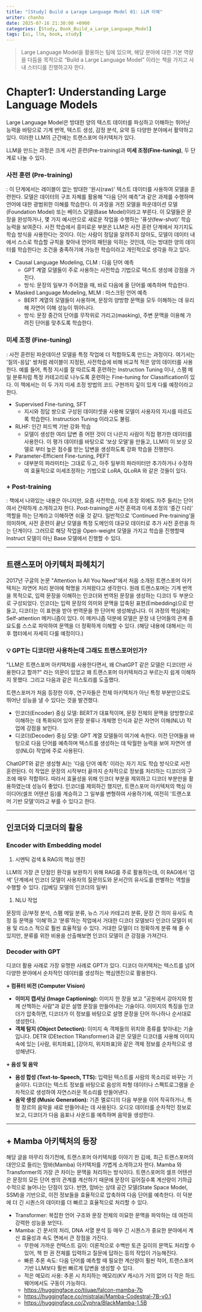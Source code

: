 ```yaml
---
title: "[Study] Build a Larage Language Model 01: LLM 이해"
writer: chanho
date: 2025-07-16 21:30:00 +0900
categories: [Study, Book_Build_a_Large_Language_Model]
tags: [ai, llm, book, study]
---
```


> Large Language Model을 활용하는 팀에 있으며, 해당 분야에 대한 기본 역량 을 다듬을 목적으로 “Build a Large Language Model” 이라는 책을 가지고 사내 스터디를 진행하고자 한다.
> 

# Chapter1: Understanding Large Language Models

Large Language Model은 방대한 양의 텍스트 데이터를 파싱하고 이해하는 뛰어난 능력을 바탕으로 기계 번역, 텍스트 생성, 감정 분석, 요약 등 다양한 분야에서 활약하고 있다. 이러한 LLM의 근간에는 트랜스포머 아키텍처가 있다.

LLM을 만드는 과정은 크게 사전 훈련(Pre-training)과 **미세 조정(Fine-tuning)**, 두 단계로 나눌 수 있다.

### 사전 훈련 (Pre-training)

: 이 단계에서는 레이블이 없는 방대한 '원시(raw)' 텍스트 데이터를 사용하여 모델을 훈련한다. 모델은 데이터의 구조 자체를 활용해 "다음 단어 예측"과 같은 과제를 수행하며 언어에 대한 광범위한 이해를 학습한다. 이 과정을 거친 모델을 파운데이션 모델(Foundation Model) 또는 베이스 모델(Base Model)이라고 부른다. 이 모델들은 문장을 완성하거나, 몇 가지 예시만으로 새로운 작업을 수행하는 '퓨샷(few-shot)' 학습 능력을 보여준다. 사전 학습에서 흥미로운 부분은 LLM은 사전 훈련 단계에서 자기지도 학습 방식을 사용한다는 것이다. 이는 사람이 정답을 알려주지 않아도, 모델이 데이터 내에서 스스로 학습할 규칙을 찾아내 언어의 패턴을 익히는 것인데, 이는 방대한 양의 데이터를 학습한다는 조건을 충족하기에 가능한 학습이라고 개인적으로 생각을 하고 있다.

- Causal Language Modeling, CLM : 다음 단어 예측
    - GPT 계열 모델들이 주로 사용하는 사전학습 기법으로 텍스트 생성에 강점을 가진다.
    - 방식: 문장의 일부가 주어졌을 때, 바로 다음에 올 단어를 예측하며 학습한다.
- Masked Language Modeling, MLM : 마스크된 언어 예측
    - BERT 계열의 모델들이 사용하며, 문장의 양방향 문맥을 모두 이해하는 데 유리해 자연어 이해 성능이 뛰어나다.
    - 방식: 문장 중간의 단어를 무작위로 가리고(masking), 주변 문맥을 이용해 가려진 단어를 맞추도록 학습한다.

### 미세 조정 (Fine-tuning)

: 사전 훈련된 파운데이션 모델을 특정 작업에 더 적합하도록 만드는 과정이다. 여기서는 '질의-응답' 쌍처럼 레이블이 지정된, 사전학습에 비해 비교적 적은 양의 데이터를 사용한다. 예를 들어, 특정 지시를 잘 따르도록 훈련하는 Instruction Tuning 이나, 스팸 메일 분류처럼 특정 카테고리로 나누도록 훈련하는 Fine-tuning for Classification이 있다. 이 책에서는 이 두 가지 미세 조정 방법의 코드 구현까지 깊이 있게 다룰 예정이라고 한다.

- Supervised Fine-tuning, SFT
    - 지시와 정답 쌍으로 구성된 데이터셋을 사용해 모델이 사용자의 지시를 따르도록 학습한다. Instruction Tuning 이라고도 불림.
- RLHF: 인간 피드백 기반 강화 학습
    - 모델이 생성한 여러 답변 중 어떤 것이 더 나은지 사람이 직접 평가한 데이터를 사용한다. 이 평가 데이터를 바탕으로 ‘보상 모델’을 만들고, LLM이 이 보상 모델로 부터 높은 점수를 받는 답변을 생성하도록 강화 학습을 진행한다.
- Parameter-Efficient Fine-tuning, PEFT
    - 대부분의 파라미터는 그대로 두고, 아주 일부의 파라미터만 추가하거나 수정하여 효율적으로 미세조정하는 기법으로 LoRA, QLoRA 와 같은 것들이 있다.

### + Post-training

: 책에서 나와있는 내용은 아니지만, 요즘 사전학습, 미세 조정 외에도 자주 들리는 단어여서 간략하게 소개하고자 한다. Post-training은 사전 훈력과 미세 조정의 ‘중간 다리’ 역할을 하는 단계라고 이해하면 쉬울 것 같다. 일반적으로 ‘Continued Pre-training’을 의미하며, 사전 훈련이 끝난 모델을 특정 도메인의 대규모 데이터로 추가 사전 훈련을 하는 단계이다. 그러므로 해당 작업을 Open-weight 모델을 가지고 학습을 진행할때 Instruct 모델이 아닌 Base 모델에서 진행할 수 있다.

---

## 트랜스포머 아키텍처 파헤치기

2017년 구글의 논문 "Attention Is All You Need"에서 처음 소개된 트랜스포머 아키텍처는 자연어 처리 분야에 혁명을 가져왔다고 생각한다. 원래 트랜스포머는 기계 번역을 목적으로, 입력 문장을 이해하는 인코더와 번역된 문장을 생성하는 디코더 두 부분으로 구성되었다. 인코더는 입력 문장의 의미와 문맥을 압축된 표현(Embedding)으로 만들고, 디코더는 이 표현을 받아 번역문을 한 단어씩 생성해냅니다. 이 과정의 핵심에는 Self-attention 메커니즘이 있다. 이 메커니즘 덕분에 모델은 문장 내 단어들의 관계 중요도를 스스로 파악하여 문맥을 더 정확하게 이해할 수 있다. (해당 내용에 대해서는 이후 챕터에서 자세히 다룰 예정이다.)

### 💡 GPT는 디코더만 사용하는데 그래도 트랜스포머인가?

"LLM은 트랜스포머 아키텍처를 사용한다면서, 왜 ChatGPT 같은 모델은 디코더만 사용한다고 할까?" 라는 의문이 있었고 왜 트랜스포머 아키텍처라고 부르는지 쉽게 이해하지 못했다. 그리고 다음과 같은 히스토리를 도출했다.

트랜스포머가 처음 등장한 이후, 연구자들은 전체 아키텍처가 아닌 특정 부분만으로도 뛰어난 성능을 낼 수 있다는 것을 발견했다.

- 인코더(Encoder) 중심 모델: BERT가 대표적이며, 문장 전체의 문맥을 양방향으로 이해하는 데 특화되어 있어 문장 분류나 개체명 인식과 같은 자연어 이해(NLU) 작업에 강점을 보인다.
- 디코더(Decoder) 중심 모델: GPT 계열 모델들이 여기에 속한다. 이전 단어들을 바탕으로 다음 단어를 예측하며 텍스트를 생성하는 데 탁월한 능력을 보여 자연어 생성(NLG) 작업에 주로 사용된다.

ChatGPT와 같은 생성형 AI는 '다음 단어 예측' 이라는 자기 지도 학습 방식으로 사전 훈련된다. 이 작업은 문장의 시작부터 끝까지 순차적으로 정보를 처리하는 디코더의 구조에 매우 적합하다. 따라서 효율성을 위해 인코더 부분을 제외하고 디코더 부분만을 활용하였는데 성능이 좋았다. 인코더를 제외하긴 했지만, 트랜스포머 아키텍처의 핵심 아이디어(셀프 어텐션 등)를 계승하고 그 일부를 변형하여 사용하기에, 여전히 '트랜스포머 기반 모델'이라고 부를 수 있다고 한다.

---

## 인코더와 디코더의 활용

### Encoder with Embedding model

1. 시멘틱 검색 & RAG의 핵심 엔진

LLM의 가장 큰 단점인 환각을 보완하기 위해 RAG를 주로 활용하는데, 이 RAG에서 ‘검색’ 단계에서 인코더 모델이 사용자의 질문의도와 문서간의 유사도를 판별하는 역할을 수행할 수 있다. (임베딩 모델의 인코더의 일부)

1. NLU 작업

문장의 긍/부정 분석, 스팸 메일 분류, 뉴스 기사 카테고리 분류, 문장 간 의미 유사도 측정 등 문맥을 ‘이해’하고 ‘분류’하는 작업에서 거대한 디코더 모델보다 인코더 모델이 비용 및 리소스 적으로 훨씬 효율적일 수 있다. 거대한 모델이 더 정확하게 분류 해 줄 수 있지만, 분류를 위한 비용을 산출해보면 인코더 모델이 큰 강점을 가져간다.

### Decoder with GPT

디코더 활용 사례로 가장 유명한 사례로 GPT가 있다. 디코더 아키텍처는 텍스트를 넘어 다양한 분야에서 순차적인 데이터를 생성하는 핵심엔진으로 활용한다.

**+ 컴퓨터 비전 (Computer Vision)**

- **이미지 캡셔닝 (Image Captioning):** 이미지 한 장을 보고 "공원에서 강아지와 함께 산책하는 사람"과 같은 설명 문장을 만들어내는 기술이다. 이미지의 특징을 인코더가 압축하면, 디코더가 이 정보를 바탕으로 설명 문장을 단어 하나하나 순서대로 생성한다.
- **객체 탐지 (Object Detection):** 이미지 속 객체들의 위치와 종류를 찾아내는 기술입니다. DETR (DEtection TRansformer)과 같은 모델은 디코더를 사용해 이미지 속에 있는 [사람, 위치좌표], [강아지, 위치좌표]와 같은 객체 정보를 순차적으로 생성해낸다.

**+ 음성 및 음악**

- **음성 합성 (Text-to-Speech, TTS):** 입력된 텍스트를 사람의 목소리로 바꾸는 기술이다. 디코더는 텍스트 정보를 바탕으로 음성의 파형 데이터나 스펙트로그램을 순차적으로 생성하여 자연스러운 목소리를 만들어낸다.
- **음악 생성 (Music Generation):** 기존 멜로디의 다음 부분을 이어 작곡하거나, 특정 장르의 음악을 새로 만들어내는 데 사용된다. 오디오 데이터를 순차적인 정보로 보고, 디코더가 다음 음표나 사운드를 예측하며 음악을 생성한다.

---

## + Mamba 아키텍처의 등장

해당 글을 마무리 하기전에, 트랜스포머 아키텍처를 이야기 한 김에, 최근 트랜스포머의 대안으로 들리는 맘바(Mamba) 아키텍처를 가볍게 소개하고자 한다. Mamba 와 Transformer의  가장 큰 차이는 문맥을 처리하는 방식이다. 트랜스포머의 셀프 어텐션은 문장의 모든 단어 쌍의 관계를 계산하기 때문에 문장이 길어질수록 계산량이 기하급수적으로 늘어나는 단점이 있다. 반면, 맘바는 상태 공간 모델(State Space Model, SSM)을 기반으로, 이전 정보들을 효율적으로 압축하여 다음 단어를 예측한다. 이 덕분에 더 긴 시퀀스의 데이터를 더 빠르고 효율적으로 처리할 수 있다.

- Transformer: 복잡한 언어 구조와 문장 전체의 미묘한 문맥을 파악하는 데 여전히 강력한 성능을 보인다.
- Mamba: 긴 문서의 처리, DNA 서열 분석 등 매우 긴 시퀀스가 중요한 분야에서 계산 효율성과 속도 면에서 큰 장점을 가진다.
    - 무한에 가까운 컨텍스트 길이: 이론적으로 수백만 토큰 길이의 문맥도 처리할 수 있어, 책 한 권 전체를 입력하고 질문에 답하는 등의 작업이 가능해진다.
    - 빠른 추론 속도: 다음 단어를 예측할 때 필요한 계산량이 훨씬 적어, 트랜스포머 기반 LLM보다 훨씬 빠르게 답변을 생성할 수 있다.
    - 적은 메모리 사용: 추론 시 차지하는 메모리(KV 캐시)가 거의 없어 더 작은 하드웨어에서도 구동이 가능하다.
    - https://huggingface.co/tiiuae/falcon-mamba-7b
    - https://huggingface.co/mistralai/Mamba-Codestral-7B-v0.1
    - https://huggingface.co/Zyphra/BlackMamba-1.5B

